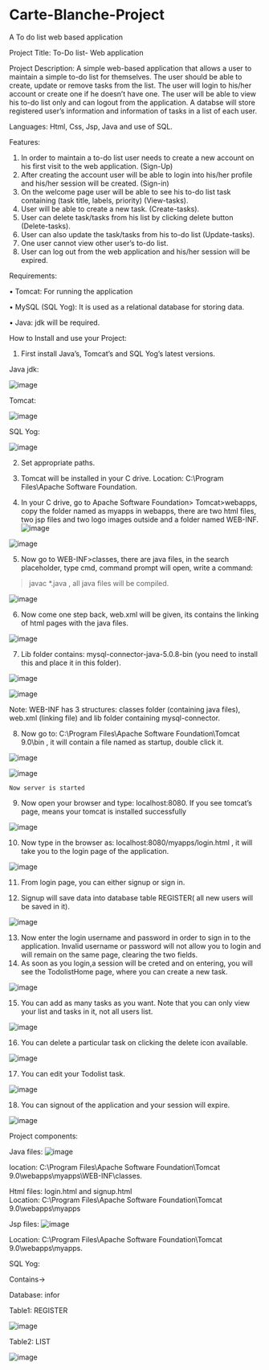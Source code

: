 # Carte-Blanche-Project
A To do list web based application

Project Title: To-Do list- Web application

Project Description: A simple web-based application that allows a user to maintain a simple to-do list for themselves. The user should be able to create, update or remove tasks from the list. The user will login to his/her account or create one if he doesn’t have one. The user will be able to view his to-do list only and can logout from the application. A databse will store registered user’s information and information of tasks in a list of each user.

Languages: Html, Css, Jsp, Java and use of SQL.

Features:
1.	In order to maintain a to-do list user needs to create a new account on his first visit to the web application. (Sign-Up)
2.	After creating the account user will be able to login into his/her profile and his/her session will be created. (Sign-in)
3.	On the welcome page user will be able to see his to-do list task containing (task title, labels, priority) (View-tasks).
4.	User will be able to create a new task. (Create-tasks).
5.	User can delete task/tasks from his list by clicking delete button (Delete-tasks).
6.	User can also update the task/tasks from his to-do list (Update-tasks).
7.	One user cannot view other user’s to-do list.
8.	User can log out from the web application and his/her session will be expired.

Requirements:


•	Tomcat: For running the application

•	MySQL (SQL Yog): It is used as a relational database for storing data.

•	Java: jdk will be required.

How to Install and use your Project:



1.	First install Java’s, Tomcat’s and SQL Yog’s latest versions.

Java jdk:

![image](https://user-images.githubusercontent.com/84430386/118864088-11cdce80-b8f9-11eb-902a-9131fc08b283.png)


Tomcat: 

![image](https://user-images.githubusercontent.com/84430386/118864191-2d38d980-b8f9-11eb-8ae9-3acf11b50b6b.png)


SQL Yog:
 
 ![image](https://user-images.githubusercontent.com/84430386/118864210-31fd8d80-b8f9-11eb-9b00-8ea2e3f68d4a.png)

2.	Set appropriate paths.
3.	Tomcat will be installed in your C drive. 
    Location: C:\Program Files\Apache Software Foundation.
    
4.	In your C drive, go to Apache Software Foundation> Tomcat>webapps,
    copy the folder named as myapps in webapps, there are two html files, two jsp files and two logo images outside and a folder named WEB-INF.
 ![image](https://user-images.githubusercontent.com/84430386/118864445-6ec98480-b8f9-11eb-8568-d74846485307.png)


  ![image](https://user-images.githubusercontent.com/84430386/118864476-76892900-b8f9-11eb-98be-d116b56545b4.png)

 


5.	Now go to WEB-INF>classes, there are java files, in the search 
placeholder, type cmd, command prompt will open, write a command:

> javac *.java , all java files will be compiled.
  
  
  ![image](https://user-images.githubusercontent.com/84430386/118864525-843eae80-b8f9-11eb-8809-a22f7e300520.png)


6.	Now come one step back, web.xml will be given, its contains the linking of html pages with the java files.
 
![image](https://user-images.githubusercontent.com/84430386/118864557-89036280-b8f9-11eb-934c-b3d5344bfde0.png)


7.	Lib folder contains: mysql-connector-java-5.0.8-bin (you need to install this and place it in this folder).

 ![image](https://user-images.githubusercontent.com/84430386/118864594-90c30700-b8f9-11eb-990d-b256712f6b31.png)



![image](https://user-images.githubusercontent.com/84430386/118864610-9587bb00-b8f9-11eb-921a-be0290ddf997.png)

 

Note: WEB-INF has 3 structures: classes folder (containing java files), web.xml (linking file) and lib folder containing mysql-connector.

8.	Now go to: C:\Program Files\Apache Software Foundation\Tomcat 9.0\bin , it will contain a file named as startup, double click it.

 
![image](https://user-images.githubusercontent.com/84430386/118864633-9b7d9c00-b8f9-11eb-9860-95edbbbbe341.png)


![image](https://user-images.githubusercontent.com/84430386/118864661-a1737d00-b8f9-11eb-90cb-d89a506da49d.png)

 

    Now server is started
9.	Now open your browser and type: localhost:8080. If you see tomcat’s page, means your tomcat is installed successfully
             
 ![image](https://user-images.githubusercontent.com/84430386/118864678-a7695e00-b8f9-11eb-9fbc-725bc32c68cc.png)


10.	Now type in the browser as:  localhost:8080/myapps/login.html , it will take you to the login page of the application.

   ![image](https://user-images.githubusercontent.com/84430386/118864894-d8e22980-b8f9-11eb-9494-96a06d8eb0b5.png)
    

11.	From login page, you can either signup or sign in.

12.	Signup will save data into database table REGISTER( all new users will be saved in it).
 
 ![image](https://user-images.githubusercontent.com/84430386/118864932-e3042800-b8f9-11eb-8678-5c0bcb1f7503.png)


13.	Now enter the login username and password in order to sign in to the application. Invalid username or password will not allow you to login and will remain on the same page, clearing the two fields.
14.	As soon as you login,a session will be creted and on entering, you will see the TodolistHome page, where you can create a new task.
            
  ![image](https://user-images.githubusercontent.com/84430386/118864965-ea2b3600-b8f9-11eb-8d40-2a92139972d6.png)


15.	 You can add as many tasks as you want. Note that you can only view your list and tasks in it, not all users list.
 
![image](https://user-images.githubusercontent.com/84430386/118864991-ef888080-b8f9-11eb-8907-a9515122b8c4.png)



16.	 You can delete a particular task on clicking the delete icon available.

![image](https://user-images.githubusercontent.com/84430386/118865013-f616f800-b8f9-11eb-8782-8b3b65fc8bc6.png)

 
17.	You can edit your Todolist task.
 
 ![image](https://user-images.githubusercontent.com/84430386/118865029-fb744280-b8f9-11eb-8bfd-f367f9938dcb.png)

18.	 You can signout of the application and your session will expire.
 
![image](https://user-images.githubusercontent.com/84430386/118865046-016a2380-b8fa-11eb-92b3-cbbc155403e1.png)


Project components:


Java files:  ![image](https://user-images.githubusercontent.com/84430386/118865314-3c6c5700-b8fa-11eb-804f-e5f56f324c97.png)
             
location: C:\Program Files\Apache Software Foundation\Tomcat 9.0\webapps\myapps\WEB-INF\classes.


Html files:        login.html and signup.html    
Location: C:\Program Files\Apache Software Foundation\Tomcat 9.0\webapps\myapps

Jsp files:          ![image](https://user-images.githubusercontent.com/84430386/118865347-442bfb80-b8fa-11eb-8adb-1a560aa1ad82.png)
  
Location: C:\Program Files\Apache Software Foundation\Tomcat 9.0\webapps\myapps.

SQL Yog:

Contains-> 

Database: infor

Table1: REGISTER

 ![image](https://user-images.githubusercontent.com/84430386/118865386-4c843680-b8fa-11eb-8fe2-7eaf4ac82031.png)



Table2: LIST
 
![image](https://user-images.githubusercontent.com/84430386/118865502-70e01300-b8fa-11eb-9db5-ad9580a7d0d6.png)




